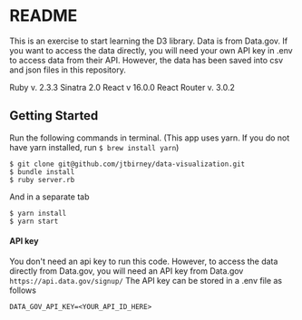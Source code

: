 # README

This is an exercise to start learning the D3 library.
Data is from Data.gov. If you want to access the data directly, you will need your own API key in .env to access data from their API. However, the data has been saved into csv and json files in this repository.

Ruby v. 2.3.3
Sinatra 2.0
React v 16.0.0
React Router v. 3.0.2

## Getting Started
Run the following commands in terminal. (This app uses yarn. If you do not have yarn installed, run `$ brew install yarn`)
```
$ git clone git@github.com/jtbirney/data-visualization.git
$ bundle install
$ ruby server.rb
```
And in a separate tab
```
$ yarn install
$ yarn start
```

#### API key
You don't need an api key to run this code. However, to access the data directly from Data.gov, you will need an API key from Data.gov `https://api.data.gov/signup/`
The API key can be stored in a .env file as follows
```
DATA_GOV_API_KEY=<YOUR_API_ID_HERE>
```
